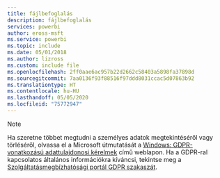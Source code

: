 ```yaml
---
title: fájlbefoglalás
description: fájlbefoglalás
services: powerbi
author: eross-msft
ms.service: powerbi
ms.topic: include
ms.date: 05/01/2018
ms.author: lizross
ms.custom: include file
ms.openlocfilehash: 2ff0aae6ac957b22d2662c58403a5898fa37898d
ms.sourcegitcommit: 7aa0136f93f88516f97ddd8031ccac5d07863b92
ms.translationtype: HT
ms.contentlocale: hu-HU
ms.lasthandoff: 05/05/2020
ms.locfileid: "75772947"
---
```

>[!Note]
>Ha szeretne többet megtudni a személyes adatok megtekintéséről vagy törléséről, olvassa el a Microsoft útmutatását a [Windows: GDPR-vonatkozású adattulajdonosi kérelmek](/microsoft-365/compliance/manage-gdpr-data-subject-requests-with-the-dsr-case-tool) című weblapon. Ha a GDPR-ral kapcsolatos általános információkra kíváncsi, tekintse meg a [Szolgáltatásmegbízhatósági portál GDPR szakaszát](https://servicetrust.microsoft.com/ViewPage/GDPRGetStarted).

